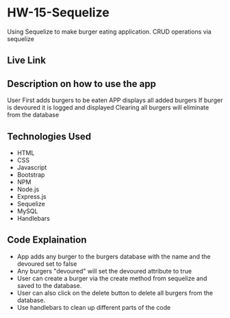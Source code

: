 # HW-15-Sequelize
Using Sequelize to make burger eating application. CRUD operations via sequelize

## Live Link


## Description on how to use the app
User First adds burgers to be eaten
APP displays all added burgers
If burger is devoured it is logged and displayed 
Clearing all burgers will eliminate from the database


## Technologies Used
- HTML
- CSS
- Javascript
- Bootstrap
- NPM
- Node.js
- Express.js
- Sequelize
- MySQL
- Handlebars


## Code Explaination
- App adds any burger to the burgers database with the name and the devoured set to false
- Any burgers "devoured" will set the devoured attribute to true
- User can create a burger via the create method from sequelize and saved to the database.
- User can also click on the delete button to delete all burgers from the database. 
- Use handlebars to clean up different parts of the code
